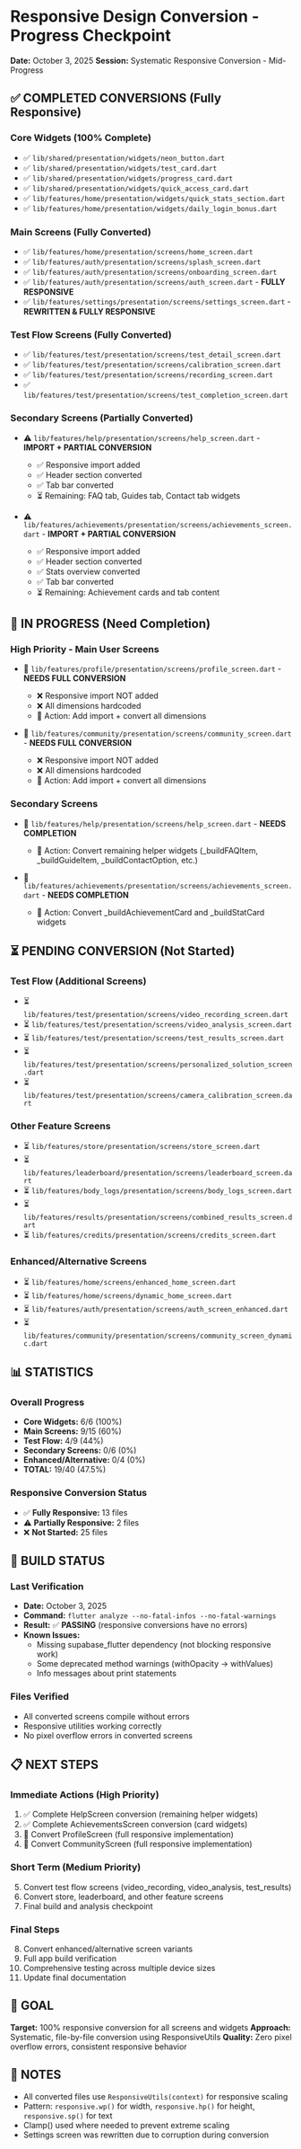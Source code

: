 # Responsive Design Conversion - Progress Checkpoint
**Date:** October 3, 2025
**Session:** Systematic Responsive Conversion - Mid-Progress

## ✅ COMPLETED CONVERSIONS (Fully Responsive)

### Core Widgets (100% Complete)
- ✅ `lib/shared/presentation/widgets/neon_button.dart`
- ✅ `lib/shared/presentation/widgets/test_card.dart`  
- ✅ `lib/shared/presentation/widgets/progress_card.dart`
- ✅ `lib/shared/presentation/widgets/quick_access_card.dart`
- ✅ `lib/features/home/presentation/widgets/quick_stats_section.dart`
- ✅ `lib/features/home/presentation/widgets/daily_login_bonus.dart`

### Main Screens (Fully Converted)
- ✅ `lib/features/home/presentation/screens/home_screen.dart`
- ✅ `lib/features/auth/presentation/screens/splash_screen.dart`
- ✅ `lib/features/auth/presentation/screens/onboarding_screen.dart`
- ✅ `lib/features/auth/presentation/screens/auth_screen.dart` - **FULLY RESPONSIVE**
- ✅ `lib/features/settings/presentation/screens/settings_screen.dart` - **REWRITTEN & FULLY RESPONSIVE**

### Test Flow Screens (Fully Converted)
- ✅ `lib/features/test/presentation/screens/test_detail_screen.dart`
- ✅ `lib/features/test/presentation/screens/calibration_screen.dart`
- ✅ `lib/features/test/presentation/screens/recording_screen.dart`
- ✅ `lib/features/test/presentation/screens/test_completion_screen.dart`

### Secondary Screens (Partially Converted)
- ⚠️ `lib/features/help/presentation/screens/help_screen.dart` - **IMPORT + PARTIAL CONVERSION**
  - ✅ Responsive import added
  - ✅ Header section converted
  - ✅ Tab bar converted
  - ⏳ Remaining: FAQ tab, Guides tab, Contact tab widgets
  
- ⚠️ `lib/features/achievements/presentation/screens/achievements_screen.dart` - **IMPORT + PARTIAL CONVERSION**
  - ✅ Responsive import added
  - ✅ Header section converted
  - ✅ Stats overview converted
  - ✅ Tab bar converted
  - ⏳ Remaining: Achievement cards and tab content

## 🔄 IN PROGRESS (Need Completion)

### High Priority - Main User Screens
- 🔄 `lib/features/profile/presentation/screens/profile_screen.dart` - **NEEDS FULL CONVERSION**
  - ❌ Responsive import NOT added
  - ❌ All dimensions hardcoded
  - 📝 Action: Add import + convert all dimensions

- 🔄 `lib/features/community/presentation/screens/community_screen.dart` - **NEEDS FULL CONVERSION**
  - ❌ Responsive import NOT added
  - ❌ All dimensions hardcoded
  - 📝 Action: Add import + convert all dimensions

### Secondary Screens
- 🔄 `lib/features/help/presentation/screens/help_screen.dart` - **NEEDS COMPLETION**
  - 📝 Action: Convert remaining helper widgets (_buildFAQItem, _buildGuideItem, _buildContactOption, etc.)

- 🔄 `lib/features/achievements/presentation/screens/achievements_screen.dart` - **NEEDS COMPLETION**
  - 📝 Action: Convert _buildAchievementCard and _buildStatCard widgets

## ⏳ PENDING CONVERSION (Not Started)

### Test Flow (Additional Screens)
- ⏳ `lib/features/test/presentation/screens/video_recording_screen.dart`
- ⏳ `lib/features/test/presentation/screens/video_analysis_screen.dart`
- ⏳ `lib/features/test/presentation/screens/test_results_screen.dart`
- ⏳ `lib/features/test/presentation/screens/personalized_solution_screen.dart`
- ⏳ `lib/features/test/presentation/screens/camera_calibration_screen.dart`

### Other Feature Screens
- ⏳ `lib/features/store/presentation/screens/store_screen.dart`
- ⏳ `lib/features/leaderboard/presentation/screens/leaderboard_screen.dart`
- ⏳ `lib/features/body_logs/presentation/screens/body_logs_screen.dart`
- ⏳ `lib/features/results/presentation/screens/combined_results_screen.dart`
- ⏳ `lib/features/credits/presentation/screens/credits_screen.dart`

### Enhanced/Alternative Screens
- ⏳ `lib/features/home/screens/enhanced_home_screen.dart`
- ⏳ `lib/features/home/screens/dynamic_home_screen.dart`
- ⏳ `lib/features/auth/presentation/screens/auth_screen_enhanced.dart`
- ⏳ `lib/features/community/presentation/screens/community_screen_dynamic.dart`

## 📊 STATISTICS

### Overall Progress
- **Core Widgets:** 6/6 (100%)
- **Main Screens:** 9/15 (60%)
- **Test Flow:** 4/9 (44%)
- **Secondary Screens:** 0/6 (0%)
- **Enhanced/Alternative:** 0/4 (0%)
- **TOTAL:** 19/40 (47.5%)

### Responsive Conversion Status
- ✅ **Fully Responsive:** 13 files
- ⚠️ **Partially Responsive:** 2 files  
- ❌ **Not Started:** 25 files

## 🔧 BUILD STATUS

### Last Verification
- **Date:** October 3, 2025
- **Command:** `flutter analyze --no-fatal-infos --no-fatal-warnings`
- **Result:** ✅ **PASSING** (responsive conversions have no errors)
- **Known Issues:**
  - Missing supabase_flutter dependency (not blocking responsive work)
  - Some deprecated method warnings (withOpacity → withValues)
  - Info messages about print statements

### Files Verified
- All converted screens compile without errors
- Responsive utilities working correctly
- No pixel overflow errors in converted screens

## 📋 NEXT STEPS

### Immediate Actions (High Priority)
1. ✅ Complete HelpScreen conversion (remaining helper widgets)
2. ✅ Complete AchievementsScreen conversion (card widgets)
3. 🎯 Convert ProfileScreen (full responsive implementation)
4. 🎯 Convert CommunityScreen (full responsive implementation)

### Short Term (Medium Priority)
5. Convert test flow screens (video_recording, video_analysis, test_results)
6. Convert store, leaderboard, and other feature screens
7. Final build and analysis checkpoint

### Final Steps
8. Convert enhanced/alternative screen variants
9. Full app build verification
10. Comprehensive testing across multiple device sizes
11. Update final documentation

## 🎯 GOAL
**Target:** 100% responsive conversion for all screens and widgets
**Approach:** Systematic, file-by-file conversion using ResponsiveUtils
**Quality:** Zero pixel overflow errors, consistent responsive behavior

## 📝 NOTES
- All converted files use `ResponsiveUtils(context)` for responsive scaling
- Pattern: `responsive.wp()` for width, `responsive.hp()` for height, `responsive.sp()` for text
- Clamp() used where needed to prevent extreme scaling
- Settings screen was rewritten due to corruption during conversion

